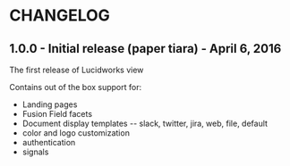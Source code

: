 # CHANGELOG

## 1.0.0 - Initial release (paper tiara) - April 6, 2016

The first release of Lucidworks view

Contains out of the box support for:

- Landing pages
- Fusion Field facets
- Document display templates -- slack, twitter, jira, web, file, default
- color and logo customization
- authentication
- signals
